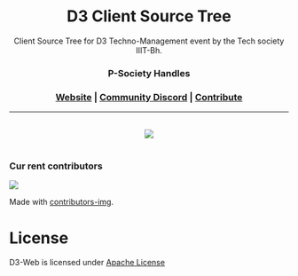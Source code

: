 <h1 align="center">
      D3 Client Source Tree
	<br>
</h1>


<div align="center">
Client Source Tree for D3 Techno-Management event by the Tech society IIIT-Bh.

<h3>P-Society Handles</h3>
<h3 align="center">
	<a href="https://dev-psoc.netlify.app/">Website</a>
	<span> | </span>
	<a href="https://discord.gg/UhmKJGMnan">Community Discord</a>
	<span> | </span>
	<a href="https://github.com/p-society/gc-server/blob/main/docs/CONTRIBUTING.md">Contribute</a>
</h3>

</div>

----------------------------------------

<div align="center">
<br/>
<img src='https://skillicons.dev/icons?i=nextjs' ></img>
</div>
<br/>


### Cur	rent contributors <a name="Current contributors"></a>

<a href="https://github.com/p-society/d3-web/graphs/contributors">
  <img src="https://contributors-img.web.app/image?repo=p-society/d3-web" />
</a>

Made with [contributors-img](https://contributors-img.web.app).

# License <a name="License"></a>

D3-Web is licensed under [Apache License](https://github.com/p-society/d3-web/blob/master/LICENSE)
